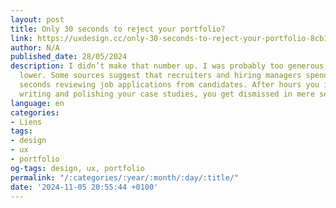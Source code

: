 ```yaml
---
layout: post
title: Only 30 seconds to reject your portfolio?
link: https://uxdesign.cc/only-30-seconds-to-reject-your-portfolio-8cb14ac70674
author: N/A
published_date: 28/05/2024
description: I didn’t make that number up. I was probably too generous, it’s even
  lower. Some sources suggest that recruiters and hiring managers spend around six
  seconds reviewing job applications from candidates. After hours you invested in
  writing and polishing your case studies, you get dismissed in mere seconds.
language: en
categories:
- Liens
tags:
- design
- ux
- portfolio
og-tags: design, ux, portfolio
permalink: "/:categories/:year/:month/:day/:title/"
date: '2024-11-05 20:55:44 +0100'
---
```

